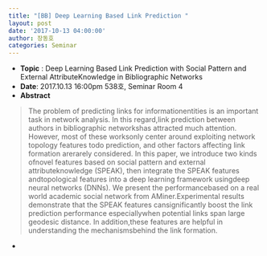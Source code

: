 ```yaml
---
title: "[BB] Deep Learning Based Link Prediction "
layout: post
date: '2017-10-13 04:00:00'
author: 장동호
categories: Seminar
---
```


* **Topic** : Deep Learning Based Link Prediction with Social Pattern and External AttributeKnowledge in Bibliographic Networks
*  **Date**: 2017.10.13  16:00pm 
 538호, Seminar Room 4
*   **Abstract**
> The problem of predicting links for informationentities is an important task in network analysis. In this regard,link prediction between authors in bibliographic networkshas attracted much attention. However, most of these worksonly center around exploiting network topology features todo prediction, and other factors affecting link formation arerarely considered. In this paper, we introduce two kinds ofnovel features based on social pattern and external attributeknowledge (SPEAK), then integrate the SPEAK features andtopological features into a deep learning framework usingdeep neural networks (DNNs). We present the performancebased on a real world academic social network from AMiner.Experimental results demonstrate that the SPEAK features cansignificantly boost the link prediction performance especiallywhen potential links span large geodesic distance. In addition,these features are helpful in understanding the mechanismsbehind the link formation.

*